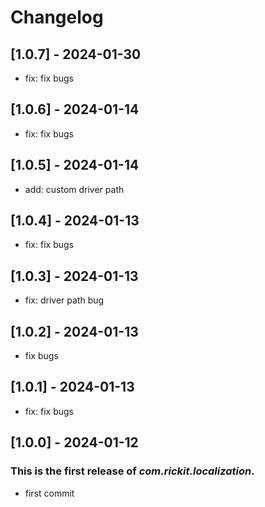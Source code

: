 # Changelog
## [1.0.7] - 2024-01-30
- fix: fix bugs
## [1.0.6] - 2024-01-14

- fix: fix bugs

## [1.0.5] - 2024-01-14

- add: custom driver path

## [1.0.4] - 2024-01-13

- fix: fix bugs

## [1.0.3] - 2024-01-13

- fix: driver path bug

## [1.0.2] - 2024-01-13

- fix bugs

## [1.0.1] - 2024-01-13

- fix: fix bugs

## [1.0.0] - 2024-01-12

### This is the first release of *com.rickit.localization*.

- first commit
